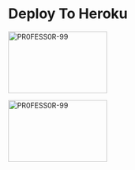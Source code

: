 # Deploy To Heroku

<a href="https://github.com/PR0FESS0R-99"><img src="https://github.com/PR0FESS0R-99/Buttons/blob/Professor-99/heroku/herokudeploy-01.svg" alt="PR0FESS0R-99" border="0" height="125" width="200" align="center" /></a>

<a href="https://github.com/PR0FESS0R-99"><img src="https://github.com/PR0FESS0R-99/Buttons/blob/Professor-99/heroku/heroku_02.jpg" alt="PR0FESS0R-99" border="0" height="125" width="200" align="center" /></a>
